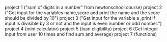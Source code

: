 project 1 ("sum of digits in a number" from newtonschool course)
project 2 ("Get input for the variables name,score and print the name and the score should be divided by 10")
project 3 ("Get input for the variable a ,print if input is divisible by 3 or not and the input is even number or odd number.")
project 4 (mini calculator)
project 5 (loan eligibility)
project 6 (Get integer input from user 10 times and find sum and average)
project 7 (functions) 
